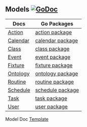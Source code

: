 Models [![GoDoc](https://godoc.org/github.com/elos/models?status.svg)](https://godoc.org/github.com/elos/models)
------

| Docs                    | Go Packages
| ----------------------- | ------------------------------------------------------------------------ |
| [Action](action.md)     | [action package](https://github.com/elos/models/tree/master/action)      |
| [Calendar](calendar.md) | [calendar package](https://github.com/elos/models/tree/master/calendar)  |
| [Class](class.md)       | [class package](https://github.com/elos/models/tree/master/class)        |
| [Event](event.md)       | [event package](https://github.com/elos/models/tree/master/event)        |
| [Fixture](fixture.md)   | [fixture package](https://github.com/elos/models/tree/master/fixture)    |
| [Ontology](ontology.md) | [ontology package](https://github.com/elos/models/tree/master/ontology)  |
| [Routine](routine.md)   | [routine package](https://github.com/elos/models/tree/master/routine)    |
| [Schedule](schedule.md) | [schedule package](https://github.com/elos/models/tree/master/schedule)  |
| [Task](task.md)         | [task package](https://github.com/elos/models/tree/master/task)          |
| [User](user.md)         | [user package](https://github.com/elos/models/tree/master/user)          |

Model Doc [Template](template.md)
